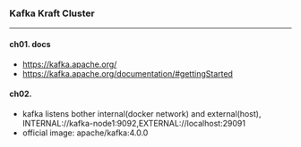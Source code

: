### Kafka Kraft Cluster
---

#### ch01. docs
- https://kafka.apache.org/
- https://kafka.apache.org/documentation/#gettingStarted

#### ch02. 
- kafka listens bother internal(docker network) and external(host), INTERNAL://kafka-node1:9092,EXTERNAL://localhost:29091
- official image: apache/kafka:4.0.0

